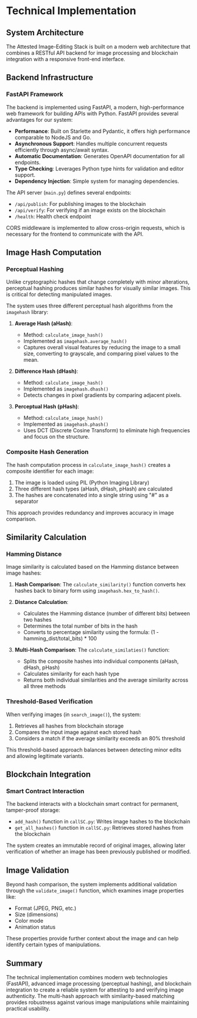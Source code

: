 # Technical Implementation

## System Architecture

The Attested Image-Editing Stack is built on a modern web architecture that combines a RESTful API backend for image processing and blockchain integration with a responsive front-end interface.

## Backend Infrastructure

### FastAPI Framework

The backend is implemented using FastAPI, a modern, high-performance web framework for building APIs with Python. FastAPI provides several advantages for our system:

- **Performance**: Built on Starlette and Pydantic, it offers high performance comparable to NodeJS and Go.
- **Asynchronous Support**: Handles multiple concurrent requests efficiently through async/await syntax.
- **Automatic Documentation**: Generates OpenAPI documentation for all endpoints.
- **Type Checking**: Leverages Python type hints for validation and editor support.
- **Dependency Injection**: Simple system for managing dependencies.

The API server (`main.py`) defines several endpoints:
- `/api/publish`: For publishing images to the blockchain
- `/api/verify`: For verifying if an image exists on the blockchain
- `/health`: Health check endpoint

CORS middleware is implemented to allow cross-origin requests, which is necessary for the frontend to communicate with the API.

## Image Hash Computation

### Perceptual Hashing

Unlike cryptographic hashes that change completely with minor alterations, perceptual hashing produces similar hashes for visually similar images. This is critical for detecting manipulated images.

The system uses three different perceptual hash algorithms from the `imagehash` library:

1. **Average Hash (aHash)**:
   - Method: `calculate_image_hash()`
   - Implemented as `imagehash.average_hash()`
   - Captures overall visual features by reducing the image to a small size, converting to grayscale, and comparing pixel values to the mean.

2. **Difference Hash (dHash)**:
   - Method: `calculate_image_hash()`
   - Implemented as `imagehash.dhash()`
   - Detects changes in pixel gradients by comparing adjacent pixels.

3. **Perceptual Hash (pHash)**:
   - Method: `calculate_image_hash()`
   - Implemented as `imagehash.phash()`
   - Uses DCT (Discrete Cosine Transform) to eliminate high frequencies and focus on the structure.

### Composite Hash Generation

The hash computation process in `calculate_image_hash()` creates a composite identifier for each image:
1. The image is loaded using PIL (Python Imaging Library)
2. Three different hash types (aHash, dHash, pHash) are calculated
3. The hashes are concatenated into a single string using "#" as a separator

This approach provides redundancy and improves accuracy in image comparison.

## Similarity Calculation

### Hamming Distance

Image similarity is calculated based on the Hamming distance between image hashes:

1. **Hash Comparison**: The `calculate_similarity()` function converts hex hashes back to binary form using `imagehash.hex_to_hash()`.

2. **Distance Calculation**:
   - Calculates the Hamming distance (number of different bits) between two hashes
   - Determines the total number of bits in the hash
   - Converts to percentage similarity using the formula: (1 - hamming_dist/total_bits) * 100

3. **Multi-Hash Comparison**: The `calculate_similaties()` function:
   - Splits the composite hashes into individual components (aHash, dHash, pHash)
   - Calculates similarity for each hash type
   - Returns both individual similarities and the average similarity across all three methods

### Threshold-Based Verification

When verifying images (in `search_image()`), the system:
1. Retrieves all hashes from blockchain storage
2. Compares the input image against each stored hash
3. Considers a match if the average similarity exceeds an 80% threshold

This threshold-based approach balances between detecting minor edits and allowing legitimate variants.

## Blockchain Integration

### Smart Contract Interaction

The backend interacts with a blockchain smart contract for permanent, tamper-proof storage:

- `add_hash()` function in `callSC.py`: Writes image hashes to the blockchain
- `get_all_hashes()` function in `callSC.py`: Retrieves stored hashes from the blockchain

The system creates an immutable record of original images, allowing later verification of whether an image has been previously published or modified.

## Image Validation

Beyond hash comparison, the system implements additional validation through the `validate_image()` function, which examines image properties like:

- Format (JPEG, PNG, etc.)
- Size (dimensions)
- Color mode
- Animation status

These properties provide further context about the image and can help identify certain types of manipulations.

## Summary

The technical implementation combines modern web technologies (FastAPI), advanced image processing (perceptual hashing), and blockchain integration to create a reliable system for attesting to and verifying image authenticity. The multi-hash approach with similarity-based matching provides robustness against various image manipulations while maintaining practical usability.